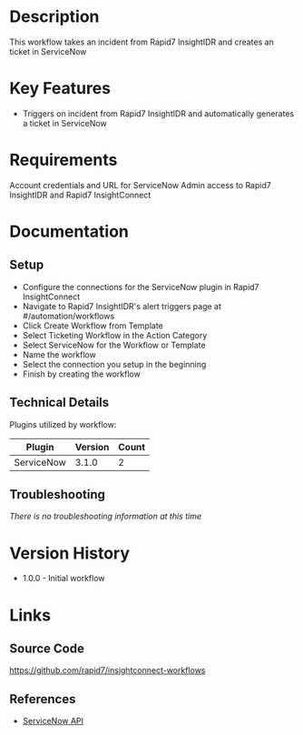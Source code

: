 # Description

This workflow takes an incident from Rapid7 InsightIDR and creates an ticket in ServiceNow

# Key Features

* Triggers on incident from Rapid7 InsightIDR and automatically generates a ticket in ServiceNow

# Requirements

Account credentials and URL for ServiceNow
Admin access to Rapid7 InsightIDR and Rapid7 InsightConnect

# Documentation

## Setup

* Configure the connections for the ServiceNow plugin in Rapid7 InsightConnect
* Navigate to Rapid7 InsightIDR's alert triggers page at #/automation/workflows
* Click Create Workflow from Template
* Select Ticketing Workflow in the Action Category
* Select ServiceNow for the Workflow or Template
* Name the workflow
* Select the connection you setup in the beginning
* Finish by creating the workflow

## Technical Details

Plugins utilized by workflow:

|Plugin|Version|Count|
|----|----|--------|
|ServiceNow|3.1.0|2|

## Troubleshooting

_There is no troubleshooting information at this time_

# Version History

* 1.0.0 - Initial workflow

# Links

## Source Code

https://github.com/rapid7/insightconnect-workflows

## References

* [ServiceNow API](https://developer.servicenow.com/app.do#!/api_doc?v=newyork&id=client)